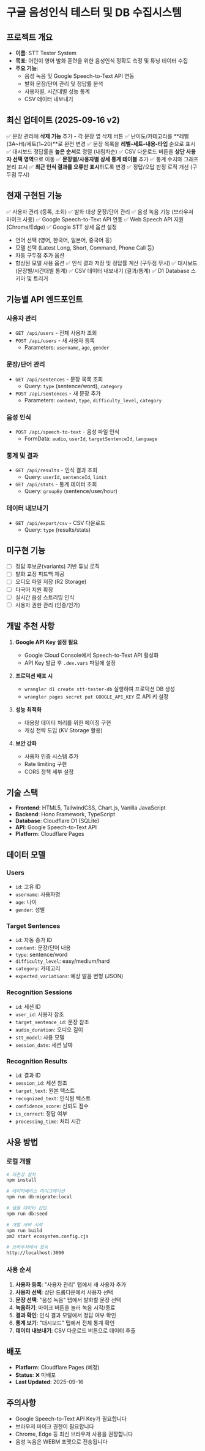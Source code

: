 # 구글 음성인식 테스터 및 DB 수집시스템

## 프로젝트 개요
- **이름**: STT Tester System
- **목표**: 어린이 영어 발화 훈련을 위한 음성인식 정확도 측정 및 튜닝 데이터 수집
- **주요 기능**: 
  - 음성 녹음 및 Google Speech-to-Text API 연동
  - 발화 문장/단어 관리 및 정답률 분석
  - 사용자별, 시간대별 성능 통계
  - CSV 데이터 내보내기

## 최신 업데이트 (2025-09-16 v2)
✅ 문장 관리에 **삭제 기능** 추가 - 각 문장 옆 삭제 버튼
✅ 난이도/카테고리를 **레벨(3A~H)/세트(1~20)**로 완전 변경
✅ 문장 목록을 **레벨-세트-내용-타입** 순으로 표시
✅ 대시보드 정답률을 **높은 순서**로 정렬 (내림차순)
✅ CSV 다운로드 버튼을 **상단 사용자 선택 영역**으로 이동
✅ **문장별/사용자별 상세 통계 테이블** 추가
✅ 통계 수치와 그래프 분리 표시
✅ **최근 인식 결과를 오류만 표시**하도록 변경
✅ 정답/오답 판정 로직 개선 (구두점 무시)

## 현재 구현된 기능
✅ 사용자 관리 (등록, 조회)
✅ 발화 대상 문장/단어 관리
✅ 음성 녹음 기능 (브라우저 마이크 사용)
✅ Google Speech-to-Text API 연동
✅ Web Speech API 지원 (Chrome/Edge)
✅ Google STT 상세 옵션 설정
  - 언어 선택 (영어, 한국어, 일본어, 중국어 등)
  - 모델 선택 (Latest Long, Short, Command, Phone Call 등)
  - 자동 구두점 추가 옵션
  - 향상된 모델 사용 옵션
✅ 인식 결과 저장 및 정답률 계산 (구두점 무시)
✅ 대시보드 (문장별/시간대별 통계)
✅ CSV 데이터 내보내기 (결과/통계)
✅ D1 Database 스키마 및 트리거

## 기능별 API 엔드포인트

### 사용자 관리
- `GET /api/users` - 전체 사용자 조회
- `POST /api/users` - 새 사용자 등록
  - Parameters: `username`, `age`, `gender`

### 문장/단어 관리
- `GET /api/sentences` - 문장 목록 조회
  - Query: `type` (sentence/word), `category`
- `POST /api/sentences` - 새 문장 추가
  - Parameters: `content`, `type`, `difficulty_level`, `category`

### 음성 인식
- `POST /api/speech-to-text` - 음성 파일 인식
  - FormData: `audio`, `userId`, `targetSentenceId`, `language`

### 통계 및 결과
- `GET /api/results` - 인식 결과 조회
  - Query: `userId`, `sentenceId`, `limit`
- `GET /api/stats` - 통계 데이터 조회
  - Query: `groupBy` (sentence/user/hour)

### 데이터 내보내기
- `GET /api/export/csv` - CSV 다운로드
  - Query: `type` (results/stats)

## 미구현 기능
- [ ] 정답 후보군(variants) 기반 튜닝 로직
- [ ] 발화 교정 피드백 제공
- [ ] 오디오 파일 저장 (R2 Storage)
- [ ] 다국어 지원 확장
- [ ] 실시간 음성 스트리밍 인식
- [ ] 사용자 권한 관리 (인증/인가)

## 개발 추천 사항
1. **Google API Key 설정 필요**
   - Google Cloud Console에서 Speech-to-Text API 활성화
   - API Key 발급 후 `.dev.vars` 파일에 설정
   
2. **프로덕션 배포 시**
   - `wrangler d1 create stt-tester-db` 실행하여 프로덕션 DB 생성
   - `wrangler pages secret put GOOGLE_API_KEY` 로 API 키 설정
   
3. **성능 최적화**
   - 대용량 데이터 처리를 위한 페이징 구현
   - 캐싱 전략 도입 (KV Storage 활용)
   
4. **보안 강화**
   - 사용자 인증 시스템 추가
   - Rate limiting 구현
   - CORS 정책 세부 설정

## 기술 스택
- **Frontend**: HTML5, TailwindCSS, Chart.js, Vanilla JavaScript
- **Backend**: Hono Framework, TypeScript
- **Database**: Cloudflare D1 (SQLite)
- **API**: Google Speech-to-Text API
- **Platform**: Cloudflare Pages

## 데이터 모델

### Users
- `id`: 고유 ID
- `username`: 사용자명
- `age`: 나이
- `gender`: 성별

### Target Sentences
- `id`: 자동 증가 ID
- `content`: 문장/단어 내용
- `type`: sentence/word
- `difficulty_level`: easy/medium/hard
- `category`: 카테고리
- `expected_variations`: 예상 발음 변형 (JSON)

### Recognition Sessions
- `id`: 세션 ID
- `user_id`: 사용자 참조
- `target_sentence_id`: 문장 참조
- `audio_duration`: 오디오 길이
- `stt_model`: 사용 모델
- `session_date`: 세션 날짜

### Recognition Results
- `id`: 결과 ID
- `session_id`: 세션 참조
- `target_text`: 원본 텍스트
- `recognized_text`: 인식된 텍스트
- `confidence_score`: 신뢰도 점수
- `is_correct`: 정답 여부
- `processing_time`: 처리 시간

## 사용 방법

### 로컬 개발
```bash
# 의존성 설치
npm install

# 데이터베이스 마이그레이션
npm run db:migrate:local

# 샘플 데이터 삽입
npm run db:seed

# 개발 서버 시작
npm run build
pm2 start ecosystem.config.cjs

# 브라우저에서 접속
http://localhost:3000
```

### 사용 순서
1. **사용자 등록**: "사용자 관리" 탭에서 새 사용자 추가
2. **사용자 선택**: 상단 드롭다운에서 사용자 선택
3. **문장 선택**: "음성 녹음" 탭에서 발화할 문장 선택
4. **녹음하기**: 마이크 버튼을 눌러 녹음 시작/종료
5. **결과 확인**: 인식 결과 모달에서 정답 여부 확인
6. **통계 보기**: "대시보드" 탭에서 전체 통계 확인
7. **데이터 내보내기**: CSV 다운로드 버튼으로 데이터 추출

## 배포
- **Platform**: Cloudflare Pages (예정)
- **Status**: ❌ 미배포
- **Last Updated**: 2025-09-16

## 주의사항
- Google Speech-to-Text API Key가 필요합니다
- 브라우저 마이크 권한이 필요합니다
- Chrome, Edge 등 최신 브라우저 사용을 권장합니다
- 음성 녹음은 WEBM 포맷으로 전송됩니다